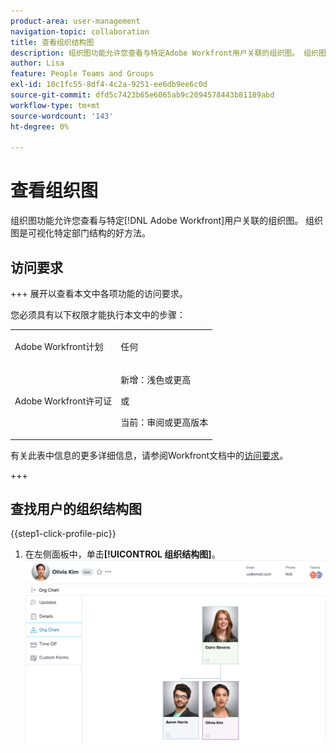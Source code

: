 ```yaml
---
product-area: user-management
navigation-topic: collaboration
title: 查看组织结构图
description: 组织图功能允许您查看与特定Adobe Workfront用户关联的组织图。 组织图是可视化特定部门结构的好方法。
author: Lisa
feature: People Teams and Groups
exl-id: 10c1fc55-8df4-4c2a-9251-ee6db9ee6c0d
source-git-commit: dfd5c7423b65e6065ab9c2094578443b81189abd
workflow-type: tm+mt
source-wordcount: '143'
ht-degree: 0%

---
```


# 查看组织图

组织图功能允许您查看与特定[!DNL Adobe Workfront]用户关联的组织图。 组织图是可视化特定部门结构的好方法。

## 访问要求

+++ 展开以查看本文中各项功能的访问要求。

您必须具有以下权限才能执行本文中的步骤：

<table style="table-layout:auto"> 
 <col> 
 <col> 
 <tbody> 
  <tr data-mc-conditions=""> 
   <td role="rowheader"> <p>Adobe Workfront计划</p> </td> 
   <td>任何</td> 
  </tr> 
  <tr> 
   <td role="rowheader">Adobe Workfront许可证</td> 
   <td>
   <p>新增：浅色或更高</p>
   <p>或</p>
   <p>当前：审阅或更高版本</p></td>
  </tr> 
 </tbody> 
</table>

有关此表中信息的更多详细信息，请参阅Workfront文档中的[访问要求](/help/quicksilver/administration-and-setup/add-users/access-levels-and-object-permissions/access-level-requirements-in-documentation.md)。

+++

## 查找用户的组织结构图

{{step1-click-profile-pic}}

1. 在左侧面板中，单击&#x200B;**[!UICONTROL 组织结构图]**。\
   ![组织结构图](assets/org-chart.png)
